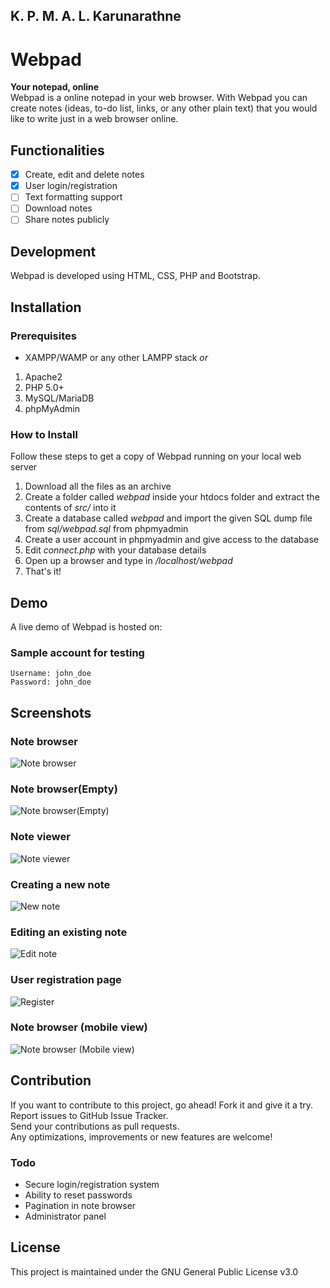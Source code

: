 ## K. P. M. A. L. Karunarathne

# Webpad
**Your notepad, online**  
Webpad is a online notepad in your web browser. With Webpad you can create notes (ideas, to-do list, links, or any other plain text) that you would like to write just in a web browser online.

## Functionalities
- [X] Create, edit and delete notes
- [X] User login/registration
- [ ] Text formatting support
- [ ] Download notes
- [ ] Share notes publicly

## Development
Webpad is developed using HTML, CSS, PHP and Bootstrap.

## Installation

### Prerequisites
* XAMPP/WAMP or any other LAMPP stack *or*
1. Apache2
2. PHP 5.0+
3. MySQL/MariaDB
4. phpMyAdmin 

### How to Install
Follow these steps to get a copy of Webpad running on your local web server
1. Download all the files as an archive
1. Create a folder called *webpad* inside your htdocs folder and extract the contents of *src/* into it
2. Create a database called *webpad* and import the given SQL dump file from *sql/webpad.sql* from phpmyadmin
3. Create a user account in phpmyadmin and give access to the database
4. Edit *connect.php* with your database details
5. Open up a browser and type in */localhost/webpad*
6. That's it!

## Demo
A live demo of Webpad is hosted on: 

### Sample account for testing
~~~~
Username: john_doe
Password: john_doe
~~~~

## Screenshots
### Note browser  
![Note browser](screenshots/browser_full.png?raw=true)  
### Note browser(Empty)  
![Note browser(Empty)](screenshots/browser_empty.png?raw=true)  
### Note viewer  
![Note viewer](screenshots/view.png?raw=true)  
### Creating a new note  
![New note](screenshots/new.png?raw=true)  
### Editing an existing note  
![Edit note](screenshots/edit.png?raw=true)  
### User registration page  
![Register](screenshots/register.png?raw=true)  
### Note browser (mobile view)  
![Note browser (Mobile view)](screenshots/mobile_browser.png?raw=true)  


## Contribution
If you want to contribute to this project, go ahead! Fork it and give it a try.  
Report issues to GitHub Issue Tracker.  
Send your contributions as pull requests.  
Any optimizations, improvements or new features are welcome!   

### Todo
* Secure login/registration system
* Ability to reset passwords
* Pagination in note browser
* Administrator panel

## License
This project is maintained under the GNU General Public License v3.0
